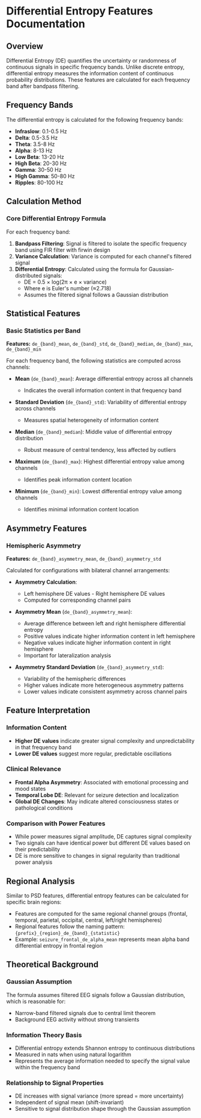 # Differential Entropy Features Documentation

## Overview

Differential Entropy (DE) quantifies the uncertainty or randomness of continuous signals in specific frequency bands. Unlike discrete entropy, differential entropy measures the information content of continuous probability distributions. These features are calculated for each frequency band after bandpass filtering.

## Frequency Bands

The differential entropy is calculated for the following frequency bands:
- **Infraslow**: 0.1-0.5 Hz
- **Delta**: 0.5-3.5 Hz
- **Theta**: 3.5-8 Hz
- **Alpha**: 8-13 Hz
- **Low Beta**: 13-20 Hz
- **High Beta**: 20-30 Hz
- **Gamma**: 30-50 Hz
- **High Gamma**: 50-80 Hz
- **Ripples**: 80-100 Hz

## Calculation Method

### Core Differential Entropy Formula

For each frequency band:
1. **Bandpass Filtering**: Signal is filtered to isolate the specific frequency band using FIR filter with firwin design
2. **Variance Calculation**: Variance is computed for each channel's filtered signal
3. **Differential Entropy**: Calculated using the formula for Gaussian-distributed signals:
   - DE = 0.5 × log(2π × e × variance)
   - Where e is Euler's number (≈2.718)
   - Assumes the filtered signal follows a Gaussian distribution

## Statistical Features

### Basic Statistics per Band
**Features:** `de_{band}_mean`, `de_{band}_std`, `de_{band}_median`, `de_{band}_max`, `de_{band}_min`

For each frequency band, the following statistics are computed across channels:

- **Mean** (`de_{band}_mean`): Average differential entropy across all channels
  - Indicates the overall information content in that frequency band
  
- **Standard Deviation** (`de_{band}_std`): Variability of differential entropy across channels
  - Measures spatial heterogeneity of information content
  
- **Median** (`de_{band}_median`): Middle value of differential entropy distribution
  - Robust measure of central tendency, less affected by outliers
  
- **Maximum** (`de_{band}_max`): Highest differential entropy value among channels
  - Identifies peak information content location
  
- **Minimum** (`de_{band}_min`): Lowest differential entropy value among channels
  - Identifies minimal information content location

## Asymmetry Features

### Hemispheric Asymmetry
**Features:** `de_{band}_asymmetry_mean`, `de_{band}_asymmetry_std`

Calculated for configurations with bilateral channel arrangements:

- **Asymmetry Calculation**: 
  - Left hemisphere DE values - Right hemisphere DE values
  - Computed for corresponding channel pairs
  
- **Asymmetry Mean** (`de_{band}_asymmetry_mean`):
  - Average difference between left and right hemisphere differential entropy
  - Positive values indicate higher information content in left hemisphere
  - Negative values indicate higher information content in right hemisphere
  - Important for lateralization analysis
  
- **Asymmetry Standard Deviation** (`de_{band}_asymmetry_std`):
  - Variability of the hemispheric differences
  - Higher values indicate more heterogeneous asymmetry patterns
  - Lower values indicate consistent asymmetry across channel pairs

## Feature Interpretation

### Information Content
- **Higher DE values** indicate greater signal complexity and unpredictability in that frequency band
- **Lower DE values** suggest more regular, predictable oscillations

### Clinical Relevance
- **Frontal Alpha Asymmetry**: Associated with emotional processing and mood states
- **Temporal Lobe DE**: Relevant for seizure detection and localization
- **Global DE Changes**: May indicate altered consciousness states or pathological conditions

### Comparison with Power Features
- While power measures signal amplitude, DE captures signal complexity
- Two signals can have identical power but different DE values based on their predictability
- DE is more sensitive to changes in signal regularity than traditional power analysis

## Regional Analysis

Similar to PSD features, differential entropy features can be calculated for specific brain regions:
- Features are computed for the same regional channel groups (frontal, temporal, parietal, occipital, central, left/right hemispheres)
- Regional features follow the naming pattern: `{prefix}_{region}_de_{band}_{statistic}`
- Example: `seizure_frontal_de_alpha_mean` represents mean alpha band differential entropy in frontal region

## Theoretical Background

### Gaussian Assumption
The formula assumes filtered EEG signals follow a Gaussian distribution, which is reasonable for:
- Narrow-band filtered signals due to central limit theorem
- Background EEG activity without strong transients

### Information Theory Basis
- Differential entropy extends Shannon entropy to continuous distributions
- Measured in nats when using natural logarithm
- Represents the average information needed to specify the signal value within the frequency band

### Relationship to Signal Properties
- DE increases with signal variance (more spread = more uncertainty)
- Independent of signal mean (shift-invariant)
- Sensitive to signal distribution shape through the Gaussian assumption